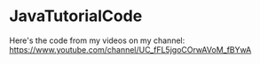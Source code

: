 # JavaTutorialCode

Here's the code from my videos on my channel: https://www.youtube.com/channel/UC_fFL5jgoCOrwAVoM_fBYwA
